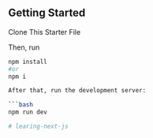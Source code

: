 ## Getting Started

Clone This Starter File

Then, run 
```bash
npm install
#or
npm i

After that, run the development server:

```bash
npm run dev

#   l e a r i n g - n e x t - j s  
 